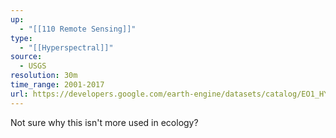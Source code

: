 ```yaml
---
up:
  - "[[110 Remote Sensing]]"
type:
  - "[[Hyperspectral]]"
source:
  - USGS
resolution: 30m
time_range: 2001-2017
url: https://developers.google.com/earth-engine/datasets/catalog/EO1_HYPERION
---
```

Not sure why this isn't more used in ecology?